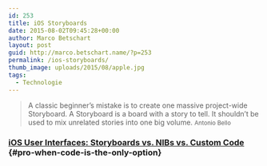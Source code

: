 ```yaml
---
id: 253
title: iOS Storyboards
date: 2015-08-02T09:45:28+00:00
author: Marco Betschart
layout: post
guid: http://marco.betschart.name/?p=253
permalink: /ios-storyboards/
thumb_image: uploads/2015/08/apple.jpg
tags:
  - Technologie
---
```

> A classic beginner’s mistake is to create one massive project-wide Storyboard. A Storyboard is a board with a story to tell. It shouldn&#8217;t be used to mix unrelated stories into one big volume. <small>Antonio Bello</small>

### [iOS User Interfaces: Storyboards vs. NIBs vs. Custom Code](http://www.toptal.com/ios/ios-user-interfaces-storyboards-vs-nibs-vs-custom-code) {#pro-when-code-is-the-only-option}